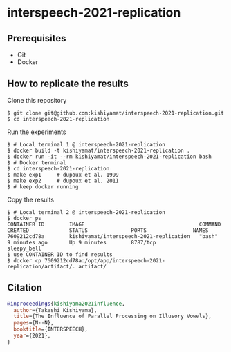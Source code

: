 # interspeech-2021-replication

## Prerequisites

- Git
- Docker

## How to replicate the results

Clone this repository

```shell
$ git clone git@github.com:kishiyamat/interspeech-2021-replication.git
$ cd interspeech-2021-replication
```

Run the experiments

```shell
$ # Local terminal 1 @ interspeech-2021-replication
$ docker build -t kishiyamat/interspeech-2021-replication .
$ docker run -it --rm kishiyamat/interspeech-2021-replication bash
$ # Docker terminal
$ cd interspeech-2021-replication
$ make exp1     # dupoux et al. 1999
$ make exp2     # dupoux et al. 2011
$ # keep docker running
```

Copy the results

```shell
$ # Local terminal 2 @ interspeech-2021-replication
$ docker ps
CONTAINER ID        IMAGE                                     COMMAND             CREATED             STATUS              PORTS               NAMES
7609212cd78a        kishiyamat/interspeech-2021-replication   "bash"              9 minutes ago       Up 9 minutes        8787/tcp            sleepy_bell
$ use CONTAINER ID to find results
$ docker cp 7609212cd78a:/opt/app/interspeech-2021-replication/artifact/. artifact/
```

## Citation

```bibtex
@inproceedings{kishiyama2021influence,
  author={Takeshi Kishiyama},
  title={The Influence of Parallel Processing on Illusory Vowels},
  pages={N--N},
  booktitle={INTERSPEECH},
  year={2021},
}
```
